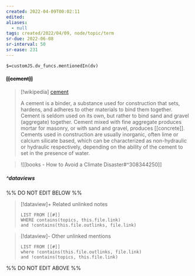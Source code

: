 ```yaml
---
created: 2022-04-09T00:02:11 
edited: 
aliases:
  - null
tags: created/2022/04/09, node/topic/term
sr-due: 2022-06-08
sr-interval: 50
sr-ease: 231
---
```

`$=customJS.dv_funcs.mentionedIn(dv)`

#### <s class="topic-title">[[cement]]</s>

> [!wikipedia] [cement](https://en.wikipedia.org/wiki/Cement)
> 
> A cement is a binder, a substance used for construction that sets, hardens, and adheres to other materials to bind them together. Cement is seldom used on its own, but rather to bind sand and gravel (aggregate) together. Cement mixed with fine aggregate produces mortar for masonry, or with sand and gravel, produces [[concrete]].
> Cements used in construction are usually inorganic, often lime or calcium silicate based, which can be characterized as non-hydraulic or hydraulic respectively, depending on the ability of the cement to set in the presence of water.
> 

> ![[books - How to Avoid a Climate Disaster#^308344250]]

##### ^dataviews

%% DO NOT EDIT BELOW %%
> [!dataview]+ Related unlinked notes
> ```dataview
> LIST FROM [[#]]
> WHERE contains(topics, this.file.link)
> and !contains(this.file.outlinks, file.link)
> ```
 
> [!dataview]- Other unlinked mentions
> ```dataview
> LIST FROM [[#]]
> where !contains(this.file.outlinks, file.link)
> and !contains(topics, this.file.link)
> ```

%% DO NOT EDIT ABOVE %%
